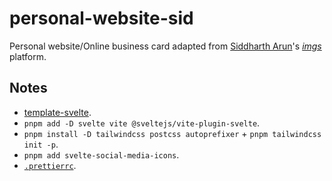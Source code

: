 # personal-website-sid

Personal website/Online business card adapted from [Siddharth Arun](https://sdrn.co/)'s _[imgs](https://imgs.so/)_ platform.

## Notes

- [template-svelte](https://github.com/vitejs/vite/tree/v3.0.0-beta.2/packages/create-vite/template-svelte).
- `pnpm add -D svelte vite @sveltejs/vite-plugin-svelte`.
- `pnpm install -D tailwindcss postcss autoprefixer` + `pnpm tailwindcss init -p`.
- `pnpm add svelte-social-media-icons`.
- [`.prettierrc`](https://github.com/sveltejs/prettier-plugin-svelte/blob/master/.prettierrc).
